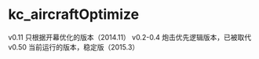 kc_aircraftOptimize
===================
v0.11 只根据开幕优化的版本（2014.11）
v0.2-0.4 炮击优先逻辑版本，已被取代
v0.50 当前运行的版本，稳定版（2015.3）